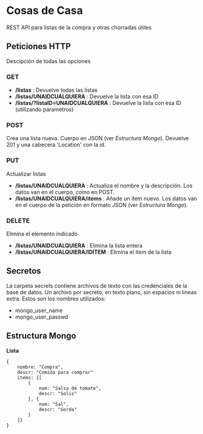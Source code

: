 # Cosas de Casa

REST API para listas de la compra y otras chorradas útiles

## Peticiones HTTP

Descipción de todas las opciones

### GET
 + **/listas** : Devuelve todas las listas
 + **/listas/UNAIDCUALQUIERA** : Devuelve la lista con esa ID
 + **/listas/?listaID=UNAIDCUALQUIERA** : Devuelve la lista con esa ID (utilizando parametros)


### POST
Crea una lista nueva. Cuerpo en JSON (ver *Estructura Mongo*). Devuelve 201 y una cabecera 'Location' con la id.

### PUT
Actualizar listas

 + **/listas/UNAIDCUALQUIERA** : Actualiza el nombre y la descripción. Los datos van en el cuerpo, como en POST.
 + **/listas/UNAIDCUALQUIERA/items** : Añade un item nuevo. Los datos van en el cuerpo de la petición en formato JSON (ver *Estructura Mongo*).
 
### DELETE

Elimina el elemento indicado
 + **/listas/UNAIDCUALQUIERA** : Elimina la lista entera
 + **/listas/UNAIDCUALQUIERA/IDITEM** : Elimina el item de la lista
## Secretos

La carpeta secrets contiene archivos de texto con las credenciales de la base de datos.
Un archivo por secreto, en texto plano, sin espacios ni lineas extra. Estos son los nombres utilizados:
 + mongo_user_name
 + mongo_user_passwd


## Estructura Mongo

**Lista**
```
{
    nombre: "Compra",
    descr: "Comida para comprar"
    items: {[
        {
            nom: "Salsa de tomate",
            descr: "Solis"
        }, {
            nom: "Sal",
            descr: "Gorda"
        }
    ]}
}
```